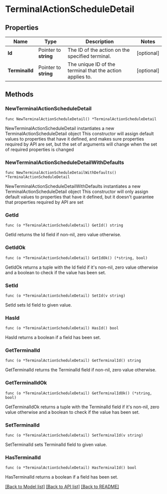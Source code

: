 # TerminalActionScheduleDetail

## Properties

Name | Type | Description | Notes
------------ | ------------- | ------------- | -------------
**Id** | Pointer to **string** | The ID of the action on the specified terminal. | [optional] 
**TerminalId** | Pointer to **string** | The unique ID of the terminal that the action applies to. | [optional] 

## Methods

### NewTerminalActionScheduleDetail

`func NewTerminalActionScheduleDetail() *TerminalActionScheduleDetail`

NewTerminalActionScheduleDetail instantiates a new TerminalActionScheduleDetail object
This constructor will assign default values to properties that have it defined,
and makes sure properties required by API are set, but the set of arguments
will change when the set of required properties is changed

### NewTerminalActionScheduleDetailWithDefaults

`func NewTerminalActionScheduleDetailWithDefaults() *TerminalActionScheduleDetail`

NewTerminalActionScheduleDetailWithDefaults instantiates a new TerminalActionScheduleDetail object
This constructor will only assign default values to properties that have it defined,
but it doesn't guarantee that properties required by API are set

### GetId

`func (o *TerminalActionScheduleDetail) GetId() string`

GetId returns the Id field if non-nil, zero value otherwise.

### GetIdOk

`func (o *TerminalActionScheduleDetail) GetIdOk() (*string, bool)`

GetIdOk returns a tuple with the Id field if it's non-nil, zero value otherwise
and a boolean to check if the value has been set.

### SetId

`func (o *TerminalActionScheduleDetail) SetId(v string)`

SetId sets Id field to given value.

### HasId

`func (o *TerminalActionScheduleDetail) HasId() bool`

HasId returns a boolean if a field has been set.

### GetTerminalId

`func (o *TerminalActionScheduleDetail) GetTerminalId() string`

GetTerminalId returns the TerminalId field if non-nil, zero value otherwise.

### GetTerminalIdOk

`func (o *TerminalActionScheduleDetail) GetTerminalIdOk() (*string, bool)`

GetTerminalIdOk returns a tuple with the TerminalId field if it's non-nil, zero value otherwise
and a boolean to check if the value has been set.

### SetTerminalId

`func (o *TerminalActionScheduleDetail) SetTerminalId(v string)`

SetTerminalId sets TerminalId field to given value.

### HasTerminalId

`func (o *TerminalActionScheduleDetail) HasTerminalId() bool`

HasTerminalId returns a boolean if a field has been set.


[[Back to Model list]](../README.md#documentation-for-models) [[Back to API list]](../README.md#documentation-for-api-endpoints) [[Back to README]](../README.md)



